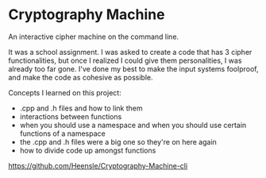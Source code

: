 Cryptography Machine
====================

An interactive cipher machine on the command line.

It was a school assignment. I was asked to create a code that has 3 cipher functionalities, but once I realized I could give them personalities, I was already too far gone. I've done my best to make the input systems foolproof, and make the code as cohesive as possible. 

Concepts I learned on this project:
- .cpp and .h files and how to link them
- interactions between functions
- when you should use a namespace and when you should use certain functions of a namespace
- the .cpp and .h files were a big one so they're on here again
- how to divide code up amongst functions

https://github.com/Heensle/Cryptography-Machine-cli